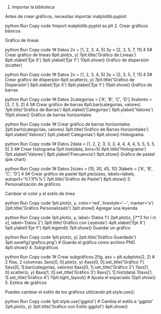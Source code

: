 1. Importar la biblioteca

Antes de crear gráficos, necesitas importar matplotlib.pyplot:

python
Run
Copy code
1import matplotlib.pyplot as plt
2. Crear gráficos básicos

Gráfico de líneas

python
Run
Copy code
1# Datos
2x = [1, 2, 3, 4, 5]
3y = [2, 3, 5, 7, 11]
4
5# Crear gráfico de líneas
6plt.plot(x, y)
7plt.title('Gráfico de Líneas')
8plt.xlabel('Eje X')
9plt.ylabel('Eje Y')
10plt.show()
Gráfico de dispersión (scatter)

python
Run
Copy code
1# Datos
2x = [1, 2, 3, 4, 5]
3y = [2, 3, 5, 7, 11]
4
5# Crear gráfico de dispersión
6plt.scatter(x, y)
7plt.title('Gráfico de Dispersión')
8plt.xlabel('Eje X')
9plt.ylabel('Eje Y')
10plt.show()
Gráfico de barras

python
Run
Copy code
1# Datos
2categorías = ['A', 'B', 'C', 'D']
3valores = [3, 7, 5, 2]
4
5# Crear gráfico de barras
6plt.bar(categorías, valores)
7plt.title('Gráfico de Barras')
8plt.xlabel('Categorías')
9plt.ylabel('Valores')
10plt.show()
Gráfico de barras horizontales

python
Run
Copy code
1# Crear gráfico de barras horizontales
2plt.barh(categorías, valores)
3plt.title('Gráfico de Barras Horizontales')
4plt.xlabel('Valores')
5plt.ylabel('Categorías')
6plt.show()
Histograma

python
Run
Copy code
1# Datos
2data = [1, 2, 2, 3, 3, 3, 4, 4, 4, 4, 5, 5, 5, 5, 5]
3
4# Crear histograma
5plt.hist(data, bins=5)
6plt.title('Histograma')
7plt.xlabel('Valores')
8plt.ylabel('Frecuencia')
9plt.show()
Gráfico de pastel (pie chart)

python
Run
Copy code
1# Datos
2sizes = [15, 30, 45, 10]
3labels = ['A', 'B', 'C', 'D']
4
5# Crear gráfico de pastel
6plt.pie(sizes, labels=labels, autopct='%1.1f%%')
7plt.title('Gráfico de Pastel')
8plt.show()
3. Personalización de gráficos

Cambiar el color y el estilo de línea

python
Run
Copy code
1plt.plot(x, y, color='red', linestyle='--', marker='o')
2plt.title('Gráfico Personalizado')
3plt.show()
Agregar una leyenda

python
Run
Copy code
1plt.plot(x, y, label='Datos 1')
2plt.plot(x, [i**2 for i in x], label='Datos 2')
3plt.title('Gráfico con Leyenda')
4plt.xlabel('Eje X')
5plt.ylabel('Eje Y')
6plt.legend()
7plt.show()
Guardar un gráfico

python
Run
Copy code
1plt.plot(x, y)
2plt.title('Gráfico Guardado')
3plt.savefig('grafico.png')  # Guarda el gráfico como archivo PNG
4plt.show()
4. Subgráficos

python
Run
Copy code
1# Crear subgráficos
2fig, axs = plt.subplots(2, 2)  # 2 filas, 2 columnas
3axs[0, 0].plot(x, y)
4axs[0, 0].set_title('Gráfico 1')
5axs[0, 1].bar(categorías, valores)
6axs[0, 1].set_title('Gráfico 2')
7axs[1, 0].scatter(x, y)
8axs[1, 0].set_title('Gráfico 3')
9axs[1, 1].hist(data)
10axs[1, 1].set_title('Gráfico 4')
11plt.tight_layout()  # Ajusta el espaciado
12plt.show()
5. Estilos de gráficos

Puedes cambiar el estilo de los gráficos utilizando plt.style.use():

python
Run
Copy code
1plt.style.use('ggplot')  # Cambia el estilo a 'ggplot'
2plt.plot(x, y)
3plt.title('Gráfico con Estilo ggplot')
4plt.show()
